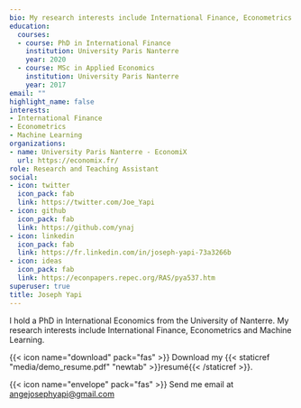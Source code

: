 ```yaml
---
bio: My research interests include International Finance, Econometrics and Machine Learning.  
education:
  courses:
  - course: PhD in International Finance
    institution: University Paris Nanterre
    year: 2020
  - course: MSc in Applied Economics
    institution: University Paris Nanterre
    year: 2017
email: ""
highlight_name: false
interests:
- International Finance
- Econometrics
- Machine Learning
organizations:
- name: University Paris Nanterre - EconomiX
  url: https://economix.fr/
role: Research and Teaching Assistant
social:
- icon: twitter
  icon_pack: fab
  link: https://twitter.com/Joe_Yapi
- icon: github
  icon_pack: fab
  link: https://github.com/ynaj
- icon: linkedin
  icon_pack: fab
  link: https://fr.linkedin.com/in/joseph-yapi-73a3266b
- icon: ideas
  icon_pack: fab
  link: https://econpapers.repec.org/RAS/pya537.htm
superuser: true
title: Joseph Yapi
---
```


I hold a PhD in International Economics from the University of Nanterre. My research interests include International Finance, Econometrics and Machine Learning.


{{< icon name="download" pack="fas" >}} Download my {{< staticref "media/demo_resume.pdf" "newtab" >}}resumé{{< /staticref >}}.

{{< icon name="envelope" pack="fas" >}} Send me email at angejosephyapi@gmail.com 
